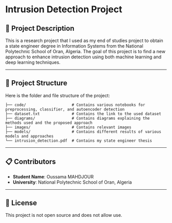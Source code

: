 # Intrusion Detection Project

## 📘 **Project Description**

This is a research project that I used as my end of studies project to obtain a state engineer degree in Information Systems from the National Polytechnic School of Oran, Algeria. The goal of this project is to find a new approach to enhance intrusion detection using both machine learning and deep learning techniques.

---

## 📐 **Project Structure**

Here is the folder and file structure of the project:

```
├── code/                    # Contains various notebooks for preprocessing, classifier, and autoencoder detection
├── dataset.txt              # Contains the link to the used dataset
├── diagrams/                # Contains diagrams explaining the methods used and the proposed approach
├── images/                  # Contains relevant images
├── models/                  # Contains different results of various models and approaches
└── intrusion_detection.pdf  # Contains my state engineer thesis
```

---

## 📋 **Contributors**

- **Student Name**: Oussama MAHDJOUR
- **University**: National Polytechnic School of Oran, Algeria

---

## 📜 **License**

This project is not open source and does not allow use.
